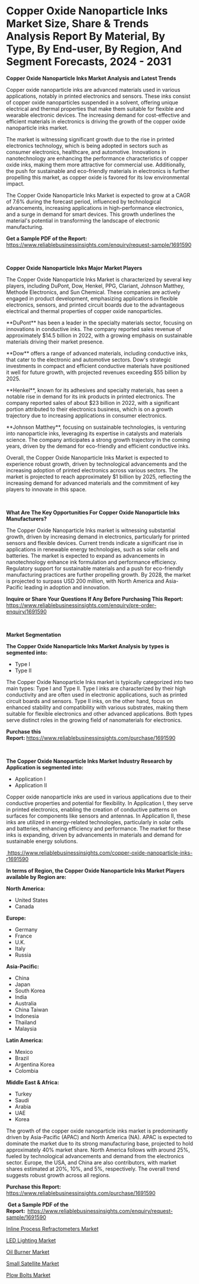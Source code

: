 <p><h1>Copper Oxide Nanoparticle Inks Market Size, Share & Trends Analysis Report By Material, By Type, By End-user, By Region, And Segment Forecasts, 2024 - 2031</h1></p><p><strong>Copper Oxide Nanoparticle Inks Market Analysis and Latest Trends</strong></p>
<p><p>Copper oxide nanoparticle inks are advanced materials used in various applications, notably in printed electronics and sensors. These inks consist of copper oxide nanoparticles suspended in a solvent, offering unique electrical and thermal properties that make them suitable for flexible and wearable electronic devices. The increasing demand for cost-effective and efficient materials in electronics is driving the growth of the copper oxide nanoparticle inks market.</p><p>The market is witnessing significant growth due to the rise in printed electronics technology, which is being adopted in sectors such as consumer electronics, healthcare, and automotive. Innovations in nanotechnology are enhancing the performance characteristics of copper oxide inks, making them more attractive for commercial use. Additionally, the push for sustainable and eco-friendly materials in electronics is further propelling this market, as copper oxide is favored for its low environmental impact.</p><p>The Copper Oxide Nanoparticle Inks Market is expected to grow at a CAGR of 7.6% during the forecast period, influenced by technological advancements, increasing applications in high-performance electronics, and a surge in demand for smart devices. This growth underlines the material's potential in transforming the landscape of electronic manufacturing.</p></p>
<p><strong>Get a Sample PDF of the Report:&nbsp;</strong> <a href="https://www.reliablebusinessinsights.com/enquiry/request-sample/1691590?utm_campaign=1742&utm_medium=2&utm_source=Github&utm_content=ia&utm_term=19102024&utm_id=copper-oxide-nanoparticle-inks">https://www.reliablebusinessinsights.com/enquiry/request-sample/1691590</a></p>
<p>&nbsp;</p>
<p><strong>Copper Oxide Nanoparticle Inks Major Market Players</strong></p>
<p><p>The Copper Oxide Nanoparticle Inks Market is characterized by several key players, including DuPont, Dow, Henkel, PPG, Clariant, Johnson Matthey, Methode Electronics, and Sun Chemical. These companies are actively engaged in product development, emphasizing applications in flexible electronics, sensors, and printed circuit boards due to the advantageous electrical and thermal properties of copper oxide nanoparticles.</p><p>**DuPont** has been a leader in the specialty materials sector, focusing on innovations in conductive inks. The company reported sales revenue of approximately $14.5 billion in 2022, with a growing emphasis on sustainable materials driving their market presence.</p><p>**Dow** offers a range of advanced materials, including conductive inks, that cater to the electronic and automotive sectors. Dow's strategic investments in compact and efficient conductive materials have positioned it well for future growth, with projected revenues exceeding $55 billion by 2025.</p><p>**Henkel**, known for its adhesives and specialty materials, has seen a notable rise in demand for its ink products in printed electronics. The company reported sales of about $23 billion in 2022, with a significant portion attributed to their electronics business, which is on a growth trajectory due to increasing applications in consumer electronics.</p><p>**Johnson Matthey**, focusing on sustainable technologies, is venturing into nanoparticle inks, leveraging its expertise in catalysts and materials science. The company anticipates a strong growth trajectory in the coming years, driven by the demand for eco-friendly and efficient conductive inks.</p><p>Overall, the Copper Oxide Nanoparticle Inks Market is expected to experience robust growth, driven by technological advancements and the increasing adoption of printed electronics across various sectors. The market is projected to reach approximately $1 billion by 2025, reflecting the increasing demand for advanced materials and the commitment of key players to innovate in this space.</p></p>
<p>&nbsp;</p>
<p><strong>What Are The Key Opportunities For Copper Oxide Nanoparticle Inks Manufacturers?</strong></p>
<p><p>The Copper Oxide Nanoparticle Inks market is witnessing substantial growth, driven by increasing demand in electronics, particularly for printed sensors and flexible devices. Current trends indicate a significant rise in applications in renewable energy technologies, such as solar cells and batteries. The market is expected to expand as advancements in nanotechnology enhance ink formulation and performance efficiency. Regulatory support for sustainable materials and a push for eco-friendly manufacturing practices are further propelling growth. By 2028, the market is projected to surpass USD 200 million, with North America and Asia-Pacific leading in adoption and innovation.</p></p>
<p><strong>Inquire or Share Your Questions If Any Before Purchasing This Report:</strong> <a href="https://www.reliablebusinessinsights.com/enquiry/pre-order-enquiry/1691590?utm_campaign=1742&utm_medium=2&utm_source=Github&utm_content=ia&utm_term=19102024&utm_id=copper-oxide-nanoparticle-inks">https://www.reliablebusinessinsights.com/enquiry/pre-order-enquiry/1691590</a></p>
<p>&nbsp;</p>
<p><strong>Market Segmentation</strong></p>
<p><strong>The Copper Oxide Nanoparticle Inks Market Analysis by types is segmented into:</strong></p>
<p><ul><li>Type I</li><li>Type II</li></ul></p>
<p><p>The Copper Oxide Nanoparticle Inks market is typically categorized into two main types: Type I and Type II. Type I inks are characterized by their high conductivity and are often used in electronic applications, such as printed circuit boards and sensors. Type II inks, on the other hand, focus on enhanced stability and compatibility with various substrates, making them suitable for flexible electronics and other advanced applications. Both types serve distinct roles in the growing field of nanomaterials for electronics.</p></p>
<p><strong>Purchase this Report:&nbsp;</strong><a href="https://www.reliablebusinessinsights.com/purchase/1691590?utm_campaign=1742&utm_medium=2&utm_source=Github&utm_content=ia&utm_term=19102024&utm_id=copper-oxide-nanoparticle-inks">https://www.reliablebusinessinsights.com/purchase/1691590</a></p>
<p>&nbsp;</p>
<p><strong>The Copper Oxide Nanoparticle Inks Market Industry Research by Application is segmented into:</strong></p>
<p><ul><li>Application I</li><li>Application II</li></ul></p>
<p><p>Copper oxide nanoparticle inks are used in various applications due to their conductive properties and potential for flexibility. In Application I, they serve in printed electronics, enabling the creation of conductive patterns on surfaces for components like sensors and antennas. In Application II, these inks are utilized in energy-related technologies, particularly in solar cells and batteries, enhancing efficiency and performance. The market for these inks is expanding, driven by advancements in materials and demand for sustainable energy solutions.</p></p>
<p><a href="https://www.reliablebusinessinsights.com/copper-oxide-nanoparticle-inks-r1691590?utm_campaign=1742&utm_medium=2&utm_source=Github&utm_content=ia&utm_term=19102024&utm_id=copper-oxide-nanoparticle-inks">&nbsp;https://www.reliablebusinessinsights.com/copper-oxide-nanoparticle-inks-r1691590</a></p>
<p><strong>In terms of Region, the Copper Oxide Nanoparticle Inks Market Players available by Region are:</strong></p>
<p>
    <p> <strong> North America: </strong>
        <ul>
            <li>United States</li>
            <li>Canada</li>
        </ul>
        </p> 
    <p> <strong> Europe: </strong>
        <ul>
            <li>Germany</li>
            <li>France</li>
            <li>U.K.</li>
            <li>Italy</li>
            <li>Russia</li>
        </ul>
        </p> 
    <p> <strong> Asia-Pacific: </strong>
        <ul>
            <li>China</li>
            <li>Japan</li>
            <li>South Korea</li>
            <li>India</li>
            <li>Australia</li>
            <li>China Taiwan</li>
            <li>Indonesia</li>
            <li>Thailand</li>
            <li>Malaysia</li>
        </ul>
        </p> 
    <p> <strong> Latin America: </strong>
        <ul>
            <li>Mexico</li>
            <li>Brazil</li>
            <li>Argentina Korea</li>
            <li>Colombia</li>
        </ul>
        </p> 
    <p> <strong> Middle East & Africa: </strong>
        <ul>
            <li>Turkey</li>
            <li>Saudi</li>
            <li>Arabia</li>
            <li>UAE</li>
            <li>Korea</li>
        </ul>
    </p>
    </p>
<p><p>The growth of the copper oxide nanoparticle inks market is predominantly driven by Asia-Pacific (APAC) and North America (NA). APAC is expected to dominate the market due to its strong manufacturing base, projected to hold approximately 40% market share. North America follows with around 25%, fueled by technological advancements and demand from the electronics sector. Europe, the USA, and China are also contributors, with market shares estimated at 20%, 10%, and 5%, respectively. The overall trend suggests robust growth across all regions.</p></p>
<p><strong>Purchase this Report: </strong><a href="https://www.reliablebusinessinsights.com/purchase/1691590?utm_campaign=1742&utm_medium=2&utm_source=Github&utm_content=ia&utm_term=19102024&utm_id=copper-oxide-nanoparticle-inks">https://www.reliablebusinessinsights.com/purchase/1691590</a></p>
<p>&nbsp;<strong>Get a Sample PDF of the Report:&nbsp;&nbsp;</strong><a href="https://www.reliablebusinessinsights.com/enquiry/request-sample/1691590?utm_campaign=1742&utm_medium=2&utm_source=Github&utm_content=ia&utm_term=19102024&utm_id=copper-oxide-nanoparticle-inks">https://www.reliablebusinessinsights.com/enquiry/request-sample/1691590</a></p>
<p><strong></strong></p>
<p><p><a href="https://www.linkedin.com/pulse/inline-process-refractometers-market-revolution-size-b2fdc?utm_campaign=1742&utm_medium=2&utm_source=Github&utm_content=ia&utm_term=19102024&utm_id=copper-oxide-nanoparticle-inks">Inline Process Refractometers Market</a></p><p><a href="https://www.linkedin.com/pulse/booming-led-lighting-market-sector-analysis-growth-projections-cdooc?utm_campaign=1742&utm_medium=2&utm_source=Github&utm_content=ia&utm_term=19102024&utm_id=copper-oxide-nanoparticle-inks">LED Lighting Market</a></p><p><a href="https://www.linkedin.com/pulse/oil-burner-industry-insights-report-analyzing-market-lyzhc?utm_campaign=1742&utm_medium=2&utm_source=Github&utm_content=ia&utm_term=19102024&utm_id=copper-oxide-nanoparticle-inks">Oil Burner Market</a></p><p><a href="https://www.linkedin.com/pulse/small-satellite-mosaic-piecing-together-global-market-dynamics-vcchc?utm_campaign=1742&utm_medium=2&utm_source=Github&utm_content=ia&utm_term=19102024&utm_id=copper-oxide-nanoparticle-inks">Small Satellite Market</a></p><p><a href="https://www.linkedin.com/pulse/plow-bolts-market-industry-trends-forecast-period-from-u8npc?utm_campaign=1742&utm_medium=2&utm_source=Github&utm_content=ia&utm_term=19102024&utm_id=copper-oxide-nanoparticle-inks">Plow Bolts Market</a></p></p>